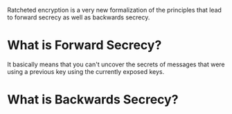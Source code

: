 Ratcheted encryption is a very new formalization of the principles that lead to forward secrecy as well as backwards secrecy.
# What is Forward Secrecy?
It basically means that you can't uncover the secrets of messages that were using a previous key using the currently exposed keys.
# What is Backwards Secrecy?
<To be understood>
